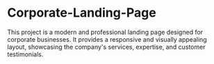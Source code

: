 # Corporate-Landing-Page
This project is a modern and professional landing page designed for corporate businesses. It provides a responsive and visually appealing layout, showcasing the company's services, expertise, and customer testimonials.
